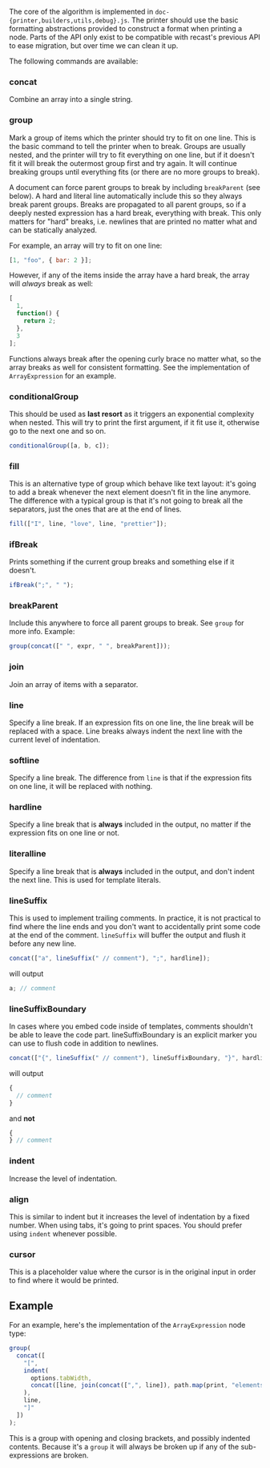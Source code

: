 The core of the algorithm is implemented in
`doc-{printer,builders,utils,debug}.js`. The printer should use the basic
formatting abstractions provided to construct a format when printing a node.
Parts of the API only exist to be compatible with recast's previous API to ease
migration, but over time we can clean it up.

The following commands are available:

### concat

Combine an array into a single string.

### group

Mark a group of items which the printer should try to fit on one line. This is
the basic command to tell the printer when to break. Groups are usually nested,
and the printer will try to fit everything on one line, but if it doesn't fit it
will break the outermost group first and try again. It will continue breaking
groups until everything fits (or there are no more groups to break).

A document can force parent groups to break by including `breakParent` (see
below). A hard and literal line automatically include this so they always break
parent groups. Breaks are propagated to all parent groups, so if a deeply nested
expression has a hard break, everything with break. This only matters for "hard"
breaks, i.e. newlines that are printed no matter what and can be statically
analyzed.

For example, an array will try to fit on one line:

```js
[1, "foo", { bar: 2 }];
```

However, if any of the items inside the array have a hard break, the array will
_always_ break as well:

```js
[
  1,
  function() {
    return 2;
  },
  3
];
```

Functions always break after the opening curly brace no matter what, so the
array breaks as well for consistent formatting. See the implementation of
`ArrayExpression` for an example.

### conditionalGroup

This should be used as **last resort** as it triggers an exponential complexity
when nested. This will try to print the first argument, if it fit use it,
otherwise go to the next one and so on.

```js
conditionalGroup([a, b, c]);
```

### fill

This is an alternative type of group which behave like text layout: it's going
to add a break whenever the next element doesn't fit in the line anymore. The
difference with a typical group is that it's not going to break all the
separators, just the ones that are at the end of lines.

```js
fill(["I", line, "love", line, "prettier"]);
```

### ifBreak

Prints something if the current group breaks and something else if it doesn't.

```js
ifBreak(";", " ");
```

### breakParent

Include this anywhere to force all parent groups to break. See `group` for more
info. Example:

```js
group(concat([" ", expr, " ", breakParent]));
```

### join

Join an array of items with a separator.

### line

Specify a line break. If an expression fits on one line, the line break will be
replaced with a space. Line breaks always indent the next line with the current
level of indentation.

### softline

Specify a line break. The difference from `line` is that if the expression fits
on one line, it will be replaced with nothing.

### hardline

Specify a line break that is **always** included in the output, no matter if the
expression fits on one line or not.

### literalline

Specify a line break that is **always** included in the output, and don't indent
the next line. This is used for template literals.

### lineSuffix

This is used to implement trailing comments. In practice, it is not practical to
find where the line ends and you don't want to accidentally print some code at
the end of the comment. `lineSuffix` will buffer the output and flush it before
any new line.

```js
concat(["a", lineSuffix(" // comment"), ";", hardline]);
```

will output

```js
a; // comment
```

### lineSuffixBoundary

In cases where you embed code inside of templates, comments shouldn't be able to
leave the code part. lineSuffixBoundary is an explicit marker you can use to
flush code in addition to newlines.

```js
concat(["{", lineSuffix(" // comment"), lineSuffixBoundary, "}", hardline]);
```

will output

```js
{
  // comment
}
```

and **not**

```js
{
} // comment
```

### indent

Increase the level of indentation.

### align

This is similar to indent but it increases the level of indentation by a fixed
number. When using tabs, it's going to print spaces. You should prefer using
`indent` whenever possible.

### cursor

This is a placeholder value where the cursor is in the original input in order
to find where it would be printed.

## Example

For an example, here's the implementation of the `ArrayExpression` node type:

```js
group(
  concat([
    "[",
    indent(
      options.tabWidth,
      concat([line, join(concat([",", line]), path.map(print, "elements"))])
    ),
    line,
    "]"
  ])
);
```

This is a group with opening and closing brackets, and possibly indented
contents. Because it's a `group` it will always be broken up if any of the
sub-expressions are broken.
